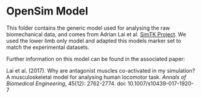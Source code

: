 # OpenSim Model

This folder contains the generic model used for analysing the raw biomechanical data, and comes from Adrian Lai et al. [SimTK Project](https://simtk.org/projects/model-high-flex). We used the lower limb only model and adapted this models marker set to match the experimental datasets.

Further information on this model can be found in the associated paper:

Lai et al. (2017). Why are antagonist muscles co-activated in my simulation? A musculoskeletal model for analysing human locomotor task. *Annals of Biomedical Engineering*, 45(12): 2762-2774. doi: 10.1007/s10439-017-1920-7

